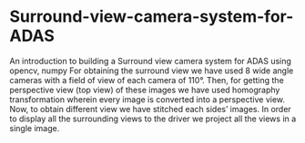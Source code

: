 # Surround-view-camera-system-for-ADAS
An introduction to building a Surround view camera system for ADAS using opencv, numpy
For obtaining the surround view we have used 8 wide angle cameras with a field of view of each camera of 110°. 
Then, for getting the perspective view (top view) of these images we have used homography transformation wherein every image is converted into a perspective view.
Now, to obtain different view we have stitched each sides’ images.
In order to display all the surrounding views to the driver we project all the views in a single image.
